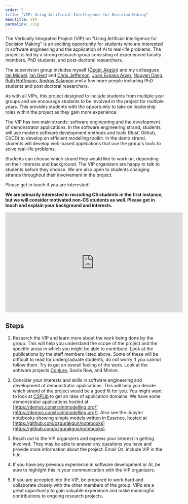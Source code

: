```yaml
---
order: 5
title: "VIP: Using Artificial Intelligence for Decision Making"
menutitle: VIP
permalink: /vip
---
```


The Vertically Integrated Project (VIP) on "Using Artificial Intelligence for Decision Making" is an exciting opportunity for students who are interested in software engineering and the application of AI to real-life problems. The project is led by a strong research group consisting of experienced faculty members, PhD students, and post-doctoral researchers.

The supervision group includes myself ([Özgür Akgün](https://www.st-andrews.ac.uk/computer-science/people/oa86/)) and my colleagues [Ian Miguel](https://www.st-andrews.ac.uk/computer-science/people/ijm/), [Ian Gent](https://www.st-andrews.ac.uk/computer-science/people/ipg1/) and [Chris Jefferson](https://www.st-andrews.ac.uk/computer-science/people/caj21/), [Joan Espasa Arxer](https://www.st-andrews.ac.uk/computer-science/people/jea20/), [Nguyen Dang](https://www.st-andrews.ac.uk/computer-science/people/nttd/), [Ruth Hoffmann](https://www.st-andrews.ac.uk/computer-science/people/rh347/), [Andras Salamon](https://www.st-andrews.ac.uk/computer-science/people/as456/) and a few more people including PhD students and post doctoral researchers.

As with all VIPs, this project designed to include students from multiple year groups and we encourage students to be involved in the project for multiple years. This provides students with the opportunity to take on leadership roles within the project as they gain more experience.

The VIP has two main strands: software engineering and the development of demonstrator applications. In the software engineering strand, students will use modern software development methods and tools (Rust, Github, CI/CD) to develop an efficient modelling toolkit. In the demo strand, students will develop web-based applications that use the group's tools to solve real-life problems.

Students can choose which strand they would like to work on, depending on their interests and background. The VIP organizers are happy to talk to students before they choose. We are also open to students changing strands throughout their involvement in the project.

Please get in touch if you are interested!

**We are primarily interested in recruiting CS students in the first instance, but we will consider motivated non-CS students as well. Please get in touch and explain your background and interests.**

<iframe width="560" height="315" style="display:block;margin:auto;" src="https://www.youtube.com/embed/bK_QmJ4Mlos" title="YouTube video player" frameborder="0" allow="accelerometer; autoplay; clipboard-write; encrypted-media; gyroscope; picture-in-picture; web-share" allowfullscreen></iframe>

## Steps

1. Research the VIP and learn more about the work being done by the group. This will help you understand the scope of the project and the specific areas in which you might be able to contribute. Look at the publications by the staff members listed above. Some of these will be difficult to read for undergraduate students, do not worry if you cannot follow them. Try to get an overall feeling of the work. Look at the software projects [Conjure](https://github.com/conjure-cp/conjure), Savile Row, and Minion.

2. Consider your interests and skills in software engineering and development of demonstrator applications. This will help you decide which strand of the project would be a good fit for you. You might want to look at [CSPLib](https://www.csplib.org) to get an idea of application domains. We have some demonstrator applications hosted at [https://demos.constraintmodelling.org/](https://demos.constraintmodelling.org/). Also see the Jupyter notebooks showing simple models written in Essence, hosted at [https://github.com/ozgurakgun/notebooks](https://github.com/ozgurakgun/notebooks).

3. Reach out to the VIP organizers and express your interest in getting involved. They may be able to answer any questions you have and provide more information about the project. Email Oz, include VIP in the title.

4. If you have any previous experience in software development or AI, be sure to highlight this in your communication with the VIP organizers.

5. If you are accepted into the VIP, be prepared to work hard and collaborate closely with the other members of the group. VIPs are a great opportunity to gain valuable experience and make meaningful contributions to ongoing research projects.

